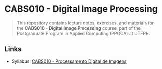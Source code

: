 # CABS010 - Digital Image Processing
> This repository contains lecture notes, exercises, and materials for the **CABS010 - Digital Image Processing** course, part of the Postgraduate Program in Applied Computing (PPGCA) at UTFPR.

## Links
- Syllabus: [CABS010 - Processamento Digital de Imagens](https://www.utfpr.edu.br/cursos/coordenacoes/stricto-sensu/ppgca-ct/documentos/ementario/disciplinas-basicas/cabs010-processamento-digital-de-imagens)
